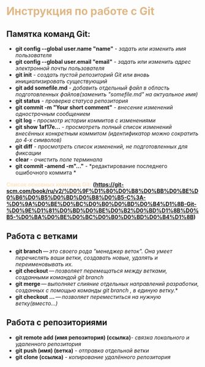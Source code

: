 # <span style="color:burlywood">Инструкция по работе с Git</span>
## Памятка команд Git:
* **git config --global user.name "name"** - *задать или изменить имя пользователя*
* **git config --global user.email "email"** - *задать или изменить адрес электронной почты пользователя*
* **git init** - *создать пустой репозиторий Git или вновь инициализировать существующий*
* **git add somefile.md** - *добавить отдельный файл в область подготовленных файлов(заменить "somefile.md" на актуальное имя)*
* **git status** - *проверка статуса репозитория*
* **git commit -m "Your short comment"** - *внесение изменений однострочным сообщением*
* **git log** - *просмотр истории коммитов с изменениями*
* **git show 1af17e...** - *просмотреть полный список изменений внесённых конкретным коммитом (идентификатор можно сократить до 4-х символов)*
* **git diff** - *просмотреть список изменений, не подготовленных для фиксации*
* **clear** - *очистить поле терминала*
* **git commit -amend -m"..."** - *редактирование последнего ошибочного коммита *

<span style="color:bisque"> **Список основных комманд Git:**</span> **(https://git-scm.com/book/ru/v2/%D0%9F%D1%80%D0%B8%D0%BB%D0%BE%D0%B6%D0%B5%D0%BD%D0%B8%D0%B5-C%3A-%D0%9A%D0%BE%D0%BC%D0%B0%D0%BD%D0%B4%D1%8B-Git-%D0%9E%D1%81%D0%BD%D0%BE%D0%B2%D0%BD%D1%8B%D0%B5-%D0%BA%D0%BE%D0%BC%D0%B0%D0%BD%D0%B4%D1%8B)**
## Работа с ветками
* **git branch** — *это своего рода "менеджер веток". Она умеет перечислять ваши ветки, создавать новые, удалять и переименовывать их.*
* **git checkout** — *позволяет перемещаться между ветками, созданными командой git branch*
* **git merge** — *выполняет слияние отдельных направлений разработки, созданных с помощью команды git branch , в единую ветку.**
* **git checkout ...** — *позволяет переместиться на нужную ветку(вместо...)*
## Работа с репозиториями
* **git remote add (имя репозитория) (ссылка)**- *связка локального и удаленного репозитория*
* **git push (имя) (ветка)** - *отправка отдельной ветки*
* **git clone (ссылка)** - *копирование удалённого репозитория*

